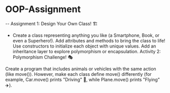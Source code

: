 # OOP-Assignment

-- Assignment 1: Design Your Own Class! 🏗️
- Create a class representing anything you like (a Smartphone, Book, or even a Superhero!).
Add attributes and methods to bring the class to life!
Use constructors to initialize each object with unique values.
Add an inheritance layer to explore polymorphism or encapsulation.
Activity 2: Polymorphism Challenge! 🎭

Create a program that includes animals or vehicles with the same action (like move()).
However, make each class define move() differently (for example, Car.move() prints "Driving" 🚗, while Plane.move() prints "Flying" ✈️).
